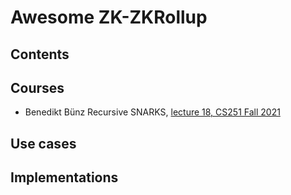 # Awesome ZK-ZKRollup

## Contents

## Courses

* Benedikt Bünz Recursive SNARKS, [lecture 18, CS251 Fall 2021](https://cs251.stanford.edu/lectures/lecture18.pdf)

## Use cases

## Implementations
